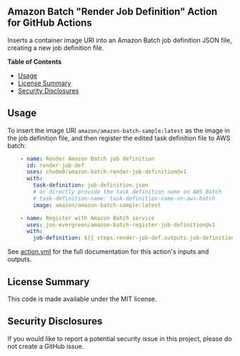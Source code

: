 ## Amazon Batch "Render Job Definition" Action for GitHub Actions

Inserts a container image URI into an Amazon Batch job definition JSON file, creating a new job definition file.

**Table of Contents**

<!-- toc -->

- [Usage](#usage)
- [License Summary](#license-summary)
- [Security Disclosures](#security-disclosures)

<!-- tocstop -->

## Usage

To insert the image URI `amazon/amazon-batch-sample:latest` as the image in the job definition file, and then register the edited task definition file to AWS batch:

```yaml
    - name: Render Amazon Batch job definition
      id: render-job-def
      uses: cho0o0/amazon-batch-render-job-definition@v1
      with:
        task-definition: job-definition.json
        # or directly provide the task definition name on AWS Batch
        # task-definition-name: task-definition-name-on-aws-batch
        image: amazon/amazon-batch-sample:latest

    - name: Register with Amazon Batch service
      uses: jon-evergreen/amazon-batch-register-job-definition@v1
      with:
        job-definition: ${{ steps.render-job-def.outputs.job-definition }}
```

See [action.yml](action.yml) for the full documentation for this action's inputs and outputs.

## License Summary

This code is made available under the MIT license.

## Security Disclosures

If you would like to report a potential security issue in this project, please do not create a GitHub issue.
